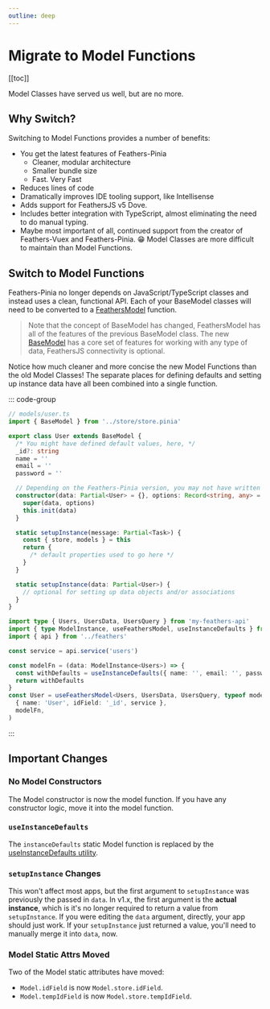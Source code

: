 ```yaml
---
outline: deep
---
```


<script setup>
import Badge from '../components/Badge.vue'
import pkg from '../../package.json'
import BlockQuote from '../components/BlockQuote.vue'
</script>

<div style="position: fixed; z-index: 1000; top: 2px; right: 2px;">
  <Badge :label="`v${pkg.version}`" />
</div>

# Migrate to Model Functions

[[toc]]

Model Classes have served us well, but are no more.

## Why Switch?

Switching to Model Functions provides a number of benefits:

- You get the latest features of Feathers-Pinia
  - Cleaner, modular architecture
  - Smaller bundle size
  - Fast. Very Fast
- Reduces lines of code
- Dramatically improves IDE tooling support, like Intellisense
- Adds support for FeathersJS v5 Dove.
- Includes better integration with TypeScript, almost eliminating the need to do manual typing.
- Maybe most important of all, continued support from the creator of Feathers-Vuex and Feathers-Pinia. 😁 Model Classes
are more difficult to maintain than Model Functions.

## Switch to Model Functions

Feathers-Pinia no longer depends on JavaScript/TypeScript classes and instead uses a clean, functional API. Each of your
BaseModel classes will need to be converted to a [FeathersModel](/guide/use-feathers-model) function.

<BlockQuote label="note" type="info">

Note that the concept of BaseModel has changed, FeathersModel has all of the features of the previous BaseModel class.
The new [BaseModel](/guide/use-base-model) has a core set of features for working with any type of data, FeathersJS
connectivity is optional.

</BlockQuote>

<!--@include: ./notification-feathers-client.md-->

Notice how much cleaner and more concise the new Model Functions than the old Model Classes! The separate places for
defining defaults and setting up instance data have all been combined into a single function.

::: code-group

```ts [Old Model Class]
// models/user.ts
import { BaseModel } from '../store/store.pinia'

export class User extends BaseModel {
  /* You might have defined default values, here, */
  _id?: string
  name = ''
  email = ''
  password = ''

  // Depending on the Feathers-Pinia version, you may not have written a constructor
  constructor(data: Partial<User> = {}, options: Record<string, any> = {}) {
    super(data, options)
    this.init(data)
  }

  static setupInstance(message: Partial<Task>) {
    const { store, models } = this
    return { 
      /* default properties used to go here */
    }  
  }

  static setupInstance(data: Partial<User>) {
    // optional for setting up data objects and/or associations
  }
}
```

```ts [New Model Function]
import type { Users, UsersData, UsersQuery } from 'my-feathers-api'
import { type ModelInstance, useFeathersModel, useInstanceDefaults } from 'feathers-pinia'
import { api } from '../feathers'

const service = api.service('users')

const modelFn = (data: ModelInstance<Users>) => {
  const withDefaults = useInstanceDefaults({ name: '', email: '', password: '' }, data)
  return withDefaults
}
const User = useFeathersModel<Users, UsersData, UsersQuery, typeof modelFn>(
  { name: 'User', idField: '_id', service },
  modelFn,
)
```

:::

## Important Changes

### No Model Constructors

The Model constructor is now the model function. If you have any constructor logic, move it into the model function.

### `useInstanceDefaults`

The `instanceDefaults` static Model function is replaced by the [useInstanceDefaults utility](/guide/model-functions-shared#useinstancedefaults).

### `setupInstance` Changes

This won't affect most apps, but the first argument to `setupInstance` was previously the passed in `data`. In v1.x, the first argument is the **actual instance**, which is it's no longer required to return a value from `setupInstance`. If you were editing the `data` argument, directly, your app should just work.  If your `setupInstance` just returned a value, you'll need to manually merge it into `data`, now.

### Model Static Attrs Moved

Two of the Model static attributes have moved:

- `Model.idField` is now `Model.store.idField`.
- `Model.tempIdField` is now `Model.store.tempIdField`.

